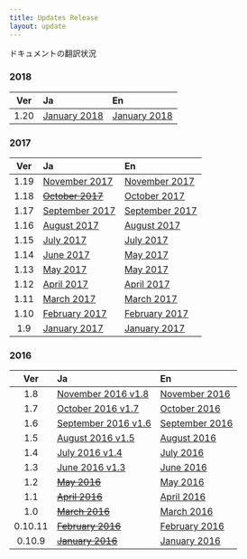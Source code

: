 ```yaml
---
title: Updates Release
layout: update
---
```


ドキュメントの翻訳状況

### 2018
| Ver   | Ja                                      | En                                                            |
| :---: | :-------------------------------------- | :------------------------------------------------------------ |
| 1.20  | [January  2018](/updates/v1_20.html)    | [January  2018](https://code.visualstudio.com/updates/v1_20)  |

### 2017

| Ver   | Ja                                      | En                                                            |
| :---: | :-------------------------------------- | :------------------------------------------------------------ |
| 1.19  | [November 2017](/updates/v1_19.html)    | [November 2017](https://code.visualstudio.com/updates/v1_19)  |
| 1.18  | ~~[October 2017](/updates/v1_18.html)~~ | [October 2017](https://code.visualstudio.com/updates/v1_19)   |
| 1.17  | [September 2017](/updates/v1_17.html)   | [September 2017](https://code.visualstudio.com/updates/v1_17) |
| 1.16  | [August 2017](/updates/v1_16.html)      | [August 2017](https://code.visualstudio.com/updates/v1_16)    |
| 1.15  | [July 2017](/updates/v1_15.html)        | [July 2017](https://code.visualstudio.com/updates/v1_15)      |
| 1.14  | [June 2017](/updates/v1_14.html)        | [May 2017](https://code.visualstudio.com/updates/v1_14)       |
| 1.13  | [May 2017](/updates/v1_13.html)         | [May 2017](https://code.visualstudio.com/updates/v1_13)       |
| 1.12  | [April 2017](/updates/v1_12.html)       | [April 2017](https://code.visualstudio.com/updates/v1_12)     |
| 1.11  | [March 2017](/updates/v1_11.html)       | [March 2017](https://code.visualstudio.com/updates/v1_11)     |
| 1.10  | [February 2017](/updates/v1_10.html)    | [February 2017](https://code.visualstudio.com/updates/v1_10)  |
| 1.9   | [January 2017](/updates/v1_9.html)      | [January 2017](https://code.visualstudio.com/updates/v1_9)    |

### 2016

| Ver     | Ja                                        | En                                                               |
| :-----: | :---------------------------------------- | :--------------------------------------------------------------- |
| 1.8     | [November 2016 v1.8](/updates/v1_8.html)  | [November 2016](https://code.visualstudio.com/updates/v1_8)      |
| 1.7     | [October 2016 v1.7](/updates/v1_7.html)   | [October 2016](https://code.visualstudio.com/updates/v1_7)       |
| 1.6     | [September 2016 v1.6](/updates/v1_6.html) | [September 2016](https://code.visualstudio.com/updates/v1_6)     |
| 1.5     | [August 2016 v1.5](/updates/v1_5.html)    | [August 2016](https://code.visualstudio.com/updates/v1_5)        |
| 1.4     | [July 2016 v1.4](/updates/v1_4.html)      | [July 2016](https://code.visualstudio.com/updates/July_2016)     |
| 1.3     | [June 2016  v1.3](/updates/v1_3.html)     | [June 2016](https://code.visualstudio.com/updates/June_2016)     |
| 1.2     | ~~[May 2016](/updates)~~                  | [May 2016](https://code.visualstudio.com/updates/May_2016)       |
| 1.1     | ~~[April 2016](/updates)~~                | [April 2016](https://code.visualstudio.com/updates/vApril)       |
| 1.0     | ~~[March 2016](/updates)~~                | [March 2016](https://code.visualstudio.com/updates/vMarch)       |
| 0.10.11 | ~~[February 2016](/updates)~~             | [February 2016](https://code.visualstudio.com/updates/vFebruary) |
| 0.10.9  | ~~[January 2016](/updates)~~              | [January 2016](https://code.visualstudio.com/updates/vJanuary)   |
